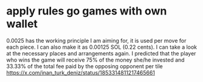 # apply rules go games with own wallet
0.0025 has the working principle I am aiming for, it is used per move for each piece. 
I can also make it as 0.00125 SOL (0.22 cents). I can take a look at the necessary places and arrangements again.
I predicted that the player who wins the game will receive 75% of the money she/he invested and 33.33% of the total fee paid by the opposing opponent per tile
https://x.com/inan_turk_deniz/status/1853314811217465661
